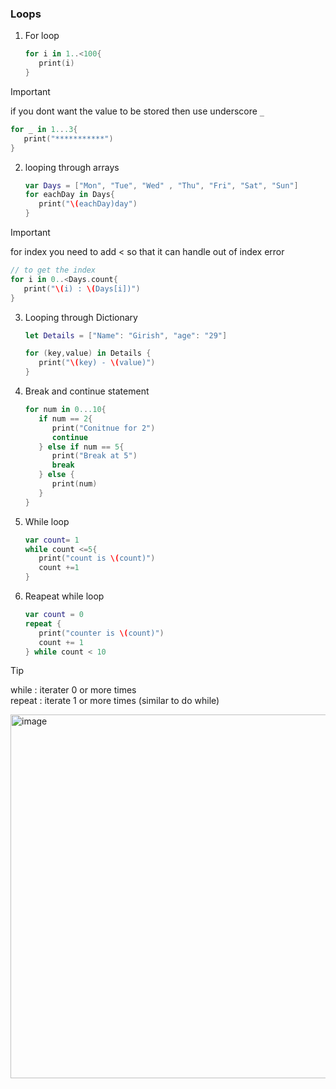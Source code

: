 ### **Loops**

1. For loop

   ```swift
   for i in 1..<100{
      print(i)
   }
   ```

> [!IMPORTANT]
> if you dont want the value to be stored then use underscore `_`

   ```swift
   for _ in 1...3{
      print("***********")
   }
   ```

2. looping through arrays

   ```swift
   var Days = ["Mon", "Tue", "Wed" , "Thu", "Fri", "Sat", "Sun"]
   for eachDay in Days{
      print("\(eachDay)day")
   }

   ```

> [!IMPORTANT]
> for index you need to add < so that it can handle out of index error

   ```swift
   // to get the index
   for i in 0..<Days.count{
      print("\(i) : \(Days[i])")
   }
   ```

3. Looping through Dictionary

   ```swift
   let Details = ["Name": "Girish", "age": "29"]

   for (key,value) in Details {
      print("\(key) - \(value)")
   }
   ```

4. Break and continue statement

   ```swift
   for num in 0...10{
      if num == 2{
         print("Conitnue for 2")
         continue
      } else if num == 5{
         print("Break at 5")
         break
      } else {
         print(num)
      }
   }
   ```

5. While loop

   ```swift
   var count= 1
   while count <=5{
      print("count is \(count)")
      count +=1
   }
   ```

6. Reapeat while loop

   ```swift
   var count = 0
   repeat {
      print("counter is \(count)")
      count += 1
   } while count < 10

   ```

> [!TIP]
> while : iterater 0 or more times\
> repeat : iterate 1 or more times (similar to do while)

<img width="582" alt="image" src="https://github.com/GirishCodeAlchemy/alchemy-2024-SWIFT/assets/143807663/68a86136-16cd-4590-8c47-500c4f4aaf8e">

